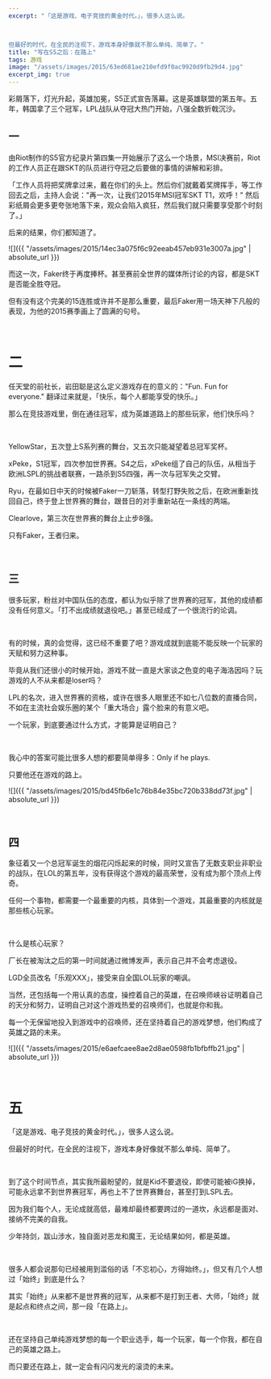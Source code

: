 ```yaml
---
excerpt: "「这是游戏、电子竞技的黄金时代。」，很多人这么说。



但最好的时代，在全民的注视下，游戏本身好像就不那么单纯、简单了。"
title: "写在S5之后：在路上"
tags: 游戏
image: "/assets/images/2015/63ed681ae210efd9f0ac9920d9fb29d4.jpg"
excerpt_img: true
---
```


彩屑落下，灯光升起，英雄加冕，S5正式宣告落幕。这是英雄联盟的第五年。五年，韩国拿了三个冠军，LPL战队从夺冠大热门开始，八强全数折戟沉沙。

## 一

由Riot制作的S5官方纪录片第四集一开始展示了这么一个场景，MSI决赛前，Riot的工作人员正在跟SKT的队员进行夺冠之后要做的事情的讲解和彩排。

「工作人员将把奖牌拿过来，戴在你们的头上。然后你们就戴着奖牌挥手，等工作回去之后，主持人会说："再一次，让我们2015年MSI冠军SKT T1，欢呼！" 然后彩纸屑会更多更夸张地落下来，观众会陷入疯狂，然后我们就只需要享受那个时刻了。」

后来的结果，你们都知道了。

![]({{ "/assets/images/2015/14ec3a075f6c92eeab457eb931e3007a.jpg" | absolute_url }})

而这一次，Faker终于再度捧杯。甚至赛前全世界的媒体所讨论的内容，都是SKT是否能全胜夺冠。

但有没有这个完美的15连胜或许并不是那么重要，最后Faker用一场天神下凡般的表现，为他的2015赛季画上了圆满的句号。

<br>

# 二

任天堂的前社长，岩田聪是这么定义游戏存在的意义的："Fun. Fun for everyone." 翻译过来就是，「快乐，每个人都能享受的快乐。」

那么在竞技游戏里，倒在通往冠军，成为英雄道路上的那些玩家，他们快乐吗？

<br>

YellowStar，五次登上S系列赛的舞台，又五次只能凝望着总冠军奖杯。

xPeke，S1冠军，四次参加世界赛。S4之后，xPeke组了自己的队伍，从相当于欧洲LSPL的挑战者联赛，一路杀到S5四强，再一次与冠军失之交臂。

Ryu，在最如日中天的时候被Faker一刀斩落，转型打野失败之后，在欧洲重新找回自己，终于登上世界赛的舞台，跟昔日的对手重新站在一条线的两端。

Clearlove，第三次在世界赛的舞台上止步8强。

只有Faker，王者归来。

<br>

## 三

很多玩家，粉丝对中国队伍的态度，都认为似乎除了世界赛的冠军，其他的成绩都没有任何意义。「打不出成绩就退役吧。」甚至已经成了一个很流行的论调。

<br>

有的时候，真的会觉得，这已经不重要了吧？游戏成就到底能不能反映一个玩家的天赋和努力这种事。

毕竟从我们还很小的时候开始，游戏不就一直是大家谈之色变的电子海洛因吗？玩游戏的人不从来都是loser吗？

LPL的名次，进入世界赛的资格，或许在很多人眼里还不如七八位数的直播合同，不如在主流社会娱乐圈的某个「重大场合」露个脸来的有意义吧。

一个玩家，到底要通过什么方式，才能算是证明自己？

<br>

我心中的答案可能比很多人想的都要简单得多：Only if he plays.

只要他还在游戏的路上。

![]({{ "/assets/images/2015/bd45fb6e1c76b84e35bc720b338dd73f.jpg" | absolute_url }})

<br>

## 四

象征着又一个总冠军诞生的烟花闪烁起来的时候，同时又宣告了无数支职业非职业的战队，在LOL的第五年，没有获得这个游戏的最高荣誉，没有成为那个顶点上传奇。

任何一个事物，都需要一个最重要的内核，具体到一个游戏，其最重要的内核就是那些核心玩家。

<br>

什么是核心玩家？

厂长在被淘汰之后的第一时间就通过微博发声，表示自己并不会考虑退役。

LGD全员改名「乐观XXX」，接受来自全国LOL玩家的嘲讽。

当然，还包括每一个用认真的态度，操控着自己的英雄，在召唤师峡谷证明着自己的天分和努力，证明自己对这个游戏热爱的召唤师们，也就是你和我。

每一个无保留地投入到游戏中的召唤师，还在坚持着自己的游戏梦想，他们构成了英雄之路的未来。

![]({{ "/assets/images/2015/e6aefcaee8ae2d8ae0598fb1bfbffb21.jpg" | absolute_url }})

<br>

# 五

「这是游戏、电子竞技的黄金时代。」，很多人这么说。

但最好的时代，在全民的注视下，游戏本身好像就不那么单纯、简单了。

<br>

到了这个时间节点，其实我所最盼望的，就是Kid不要退役，即使可能被iG换掉，可能永远拿不到世界赛冠军，再也上不了世界赛舞台，甚至打到LSPL去。

因为我们每个人，无论成就高低，最难却最终都要跨过的一道坎，永远都是面对、接纳不完美的自我。

少年持剑，跋山涉水，独自面对恶龙和魔王，无论结果如何，都是英雄。

<br>

很多人都会说那句已经被用到滥俗的话「不忘初心，方得始终。」，但又有几个人想过「始终」到底是什么？

其实「始终」从来都不是世界赛的冠军，从来都不是打到王者、大师，「始终」就是起点和终点之间，那一段「在路上」。

<br>

还在坚持自己单纯游戏梦想的每一个职业选手，每一个玩家，每一个你我，都在自己的英雄之路上。

而只要还在路上，就一定会有闪闪发光的滚烫的未来。
